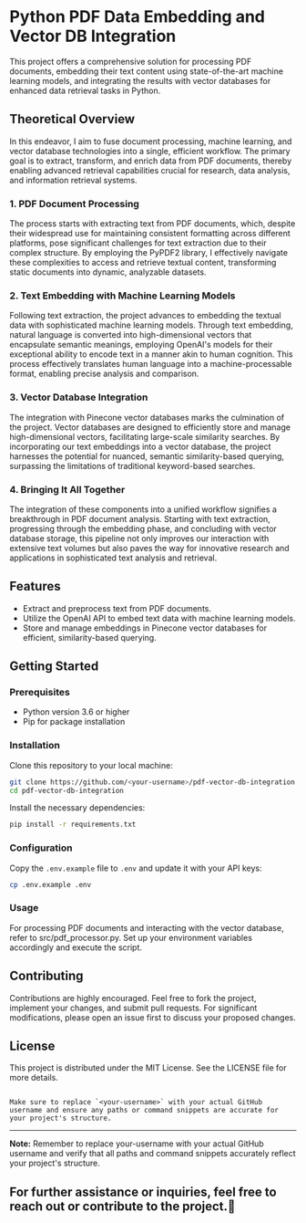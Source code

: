 # Python PDF Data Embedding and Vector DB Integration

This project offers a comprehensive solution for processing PDF documents, embedding their text content using state-of-the-art machine learning models, and integrating the results with vector databases for enhanced data retrieval tasks in Python.

## Theoretical Overview
In this endeavor, I aim to fuse document processing, machine learning, and vector database technologies into a single, efficient workflow. The primary goal is to extract, transform, and enrich data from PDF documents, thereby enabling advanced retrieval capabilities crucial for research, data analysis, and information retrieval systems.
### 1. PDF Document Processing
The process starts with extracting text from PDF documents, which, despite their widespread use for maintaining consistent formatting across different platforms, pose significant challenges for text extraction due to their complex structure. By employing the PyPDF2 library, I effectively navigate these complexities to access and retrieve textual content, transforming static documents into dynamic, analyzable datasets.

### 2. Text Embedding with Machine Learning Models
Following text extraction, the project advances to embedding the textual data with sophisticated machine learning models. Through text embedding, natural language is converted into high-dimensional vectors that encapsulate semantic meanings, employing OpenAI's models for their exceptional ability to encode text in a manner akin to human cognition. This process effectively translates human language into a machine-processable format, enabling precise analysis and comparison.

### 3. Vector Database Integration
The integration with Pinecone vector databases marks the culmination of the project. Vector databases are designed to efficiently store and manage high-dimensional vectors, facilitating large-scale similarity searches. By incorporating our text embeddings into a vector database, the project harnesses the potential for nuanced, semantic similarity-based querying, surpassing the limitations of traditional keyword-based searches.

### 4. Bringing It All Together
The integration of these components into a unified workflow signifies a breakthrough in PDF document analysis. Starting with text extraction, progressing through the embedding phase, and concluding with vector database storage, this pipeline not only improves our interaction with extensive text volumes but also paves the way for innovative research and applications in sophisticated text analysis and retrieval.

## Features

- Extract and preprocess text from PDF documents.
- Utilize the OpenAI API to embed text data with machine learning models.
- Store and manage embeddings in Pinecone vector databases for efficient, similarity-based querying.

## Getting Started

### Prerequisites

- Python version 3.6 or higher
- Pip for package installation

### Installation

Clone this repository to your local machine:

```bash
git clone https://github.com/<your-username>/pdf-vector-db-integration.git
cd pdf-vector-db-integration
```

Install the necessary dependencies:

```bash
pip install -r requirements.txt
```

### Configuration

Copy the `.env.example` file to `.env` and update it with your API keys:

```bash
cp .env.example .env
```

### Usage

For processing PDF documents and interacting with the vector database, refer to src/pdf_processor.py. Set up your environment variables accordingly and execute the script.

## Contributing

Contributions are highly encouraged. Feel free to fork the project, implement your changes, and submit pull requests. For significant modifications, please open an issue first to discuss your proposed changes.

## License

This project is distributed under the MIT License. See the LICENSE file for more details.
```

Make sure to replace `<your-username>` with your actual GitHub username and ensure any paths or command snippets are accurate for your project's structure. 

```

---

**Note:** Remember to replace your-username with your actual GitHub username and verify that all paths and command snippets accurately reflect your project's structure.

For further assistance or inquiries, feel free to reach out or contribute to the project.🙂
---

